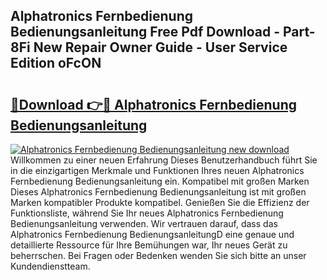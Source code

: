 ## Alphatronics Fernbedienung Bedienungsanleitung Free Pdf Download - Part-8Fi New Repair Owner Guide - User Service Edition oFcON

# <h2><a href="http://df3ttho.blite.top/?on=Alphatronics+Fernbedienung+Bedienungsanleitung">🔗Download 👉🔴 Alphatronics Fernbedienung Bedienungsanleitung</a></h2>

[![Alphatronics Fernbedienung Bedienungsanleitung new download](https://i.imgur.com/lujVjoI.png)](http://df3ttho.blite.top/?on=Alphatronics+Fernbedienung+Bedienungsanleitung)
Willkommen zu einer neuen Erfahrung Dieses Benutzerhandbuch führt Sie in die einzigartigen Merkmale und Funktionen Ihres neuen Alphatronics Fernbedienung Bedienungsanleitung ein. Kompatibel mit großen Marken Dieses Alphatronics Fernbedienung Bedienungsanleitung ist mit großen Marken kompatibler Produkte kompatibel. Genießen Sie die Effizienz der Funktionsliste, während Sie Ihr neues Alphatronics Fernbedienung Bedienungsanleitung verwenden. Wir vertrauen darauf, dass das Alphatronics Fernbedienung BedienungsanleitungD eine genaue und detaillierte Ressource für Ihre Bemühungen war, Ihr neues Gerät zu beherrschen. Bei Fragen oder Bedenken wenden Sie sich bitte an unser Kundendienstteam.
